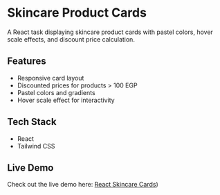 # Skincare Product Cards

A React task displaying skincare product cards with pastel colors, hover scale effects, and discount price calculation.  

## Features
- Responsive card layout
- Discounted prices for products > 100 EGP
- Pastel colors and gradients
- Hover scale effect for interactivity

## Tech Stack
- React
- Tailwind CSS

## Live Demo
Check out the live demo here: [React Skincare Cards](https://rawanessam1.github.io/React-Skincare-Cards-Task/))
